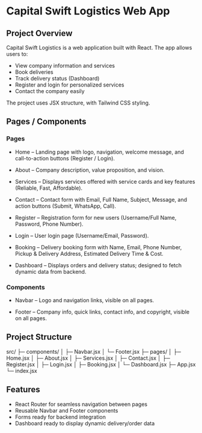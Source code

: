 # Capital Swift Logistics Web App
## Project Overview

Capital Swift Logistics is a web application built with React. The app allows users to:

- View company information and services
- Book deliveries
- Track delivery status (Dashboard)
- Register and login for personalized services
- Contact the company easily

The project uses JSX structure, with Tailwind CSS styling.

## Pages / Components
### Pages

- Home – Landing page with logo, navigation, welcome message, and call-to-action buttons (Register / Login).

- About – Company description, value proposition, and vision.

- Services – Displays services offered with service cards and key features (Reliable, Fast, Affordable).

- Contact – Contact form with Email, Full Name, Subject, Message, and action buttons (Submit, WhatsApp, Call).

- Register – Registration form for new users (Username/Full Name, Password, Phone Number).

- Login – User login page (Username/Email, Password).

- Booking – Delivery booking form with Name, Email, Phone Number, Pickup & Delivery Address, Estimated Delivery Time & Cost.

- Dashboard – Displays orders and delivery status; designed to fetch dynamic data from backend.

### Components

- Navbar – Logo and navigation links, visible on all pages.

- Footer – Company info, quick links, contact info, and copyright, visible on all pages.

## Project Structure

src/
├─ components/
│  ├─ Navbar.jsx
│  └─ Footer.jsx
├─ pages/
│  ├─ Home.jsx
│  ├─ About.jsx
│  ├─ Services.jsx
│  ├─ Contact.jsx
│  ├─ Register.jsx
│  ├─ Login.jsx
│  ├─ Booking.jsx
│  └─ Dashboard.jsx
├─ App.jsx
└─ index.jsx

## Features

- React Router for seamless navigation between pages
- Reusable Navbar and Footer components
- Forms ready for backend integration
- Dashboard ready to display dynamic delivery/order data